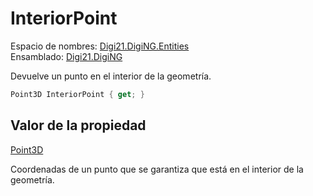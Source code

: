 # InteriorPoint

Espacio de nombres: [Digi21.DigiNG.Entities](../../)  
Ensamblado: [Digi21.DigiNG](../../../)

Devuelve un punto en el interior de la geometría.

```csharp
Point3D InteriorPoint { get; }
```

## Valor de la propiedad

[Point3D](../../../digi21.math/point3d.md)

Coordenadas de un punto que se garantiza que está en el interior de la geometría.

